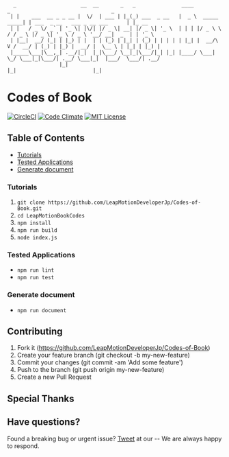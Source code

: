 ```
  _                     __  __       _   _               ____                 _                                 _       
 | |    ___  __ _ _ __ |  \/  | ___ | |_(_) ___  _ __   |  _ \  _____   _____| | ___  _ __   ___ _ __ ___      | |_ __  
 | |   / _ \/ _` | '_ \| |\/| |/ _ \| __| |/ _ \| '_ \  | | | |/ _ \ \ / / _ \ |/ _ \| '_ \ / _ \ '__/ __|  _  | | '_ \ 
 | |__|  __/ (_| | |_) | |  | | (_) | |_| | (_) | | | | | |_| |  __/\ V /  __/ | (_) | |_) |  __/ |  \__ \ | |_| | |_) |
 |_____\___|\__,_| .__/|_|  |_|\___/ \__|_|\___/|_| |_| |____/ \___| \_/ \___|_|\___/| .__/ \___|_|  |___/  \___/| .__/ 
                 |_|                                                                 |_|                         |_|    
```

# Codes of Book
[![CircleCI](https://circleci.com/gh/LeapMotionDeveloperJp/Codes-of-Book.svg?style=svg)](https://circleci.com/gh/LeapMotionDeveloperJp/Codes-of-Book)
[![Code Climate](https://codeclimate.com/github/LeapMotionDeveloperJp/LeapMotionBookCodes/badges/gpa.svg)](https://codeclimate.com/github/LeapMotionDeveloperJp/LeapMotionBookCodes)
[![MIT License](http://img.shields.io/badge/license-MIT-blue.svg?style=flat)](LICENSE)

## Table of Contents
* [Tutorials](https://github.com/LeapMotionDeveloperJp/Codes-of-Book#tutorials)
* [Tested Applications](https://github.com/LeapMotionDeveloperJp/Codes-of-Book#tested-applications)
* [Generate document](https://github.com/LeapMotionDeveloperJp/Codes-of-Book#generate-document)

### Tutorials
1. `` git clone https://github.com/LeapMotionDeveloperJp/Codes-of-Book.git ``
1. `` cd LeapMotionBookCodes ``
1. `` npm install ``
1. `` npm run build ``
1. `` node index.js ``

### Tested Applications
* `` npm run lint ``
* `` npm run test ``

### Generate document
* `` npm run document ``

## Contributing
1. Fork it (https://github.com/LeapMotionDeveloperJp/Codes-of-Book)
1. Create your feature branch (git checkout -b my-new-feature)
1. Commit your changes (git commit -am 'Add some feature')
1. Push to the branch (git push origin my-new-feature)
1. Create a new Pull Request

## Special Thanks

## Have questions? 
Found a breaking bug or urgent issue? [Tweet](https://twitter.com/LMDJBot) at our -- We are always happy to respond.

